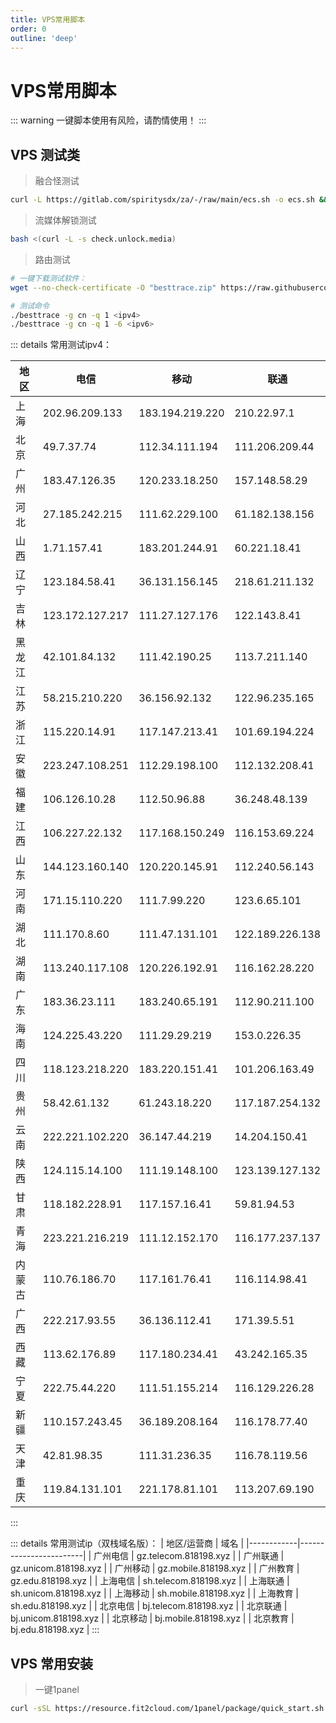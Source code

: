 ```yaml
---
title: VPS常用脚本
order: 0
outline: 'deep'
---
```


# VPS常用脚本

::: warning
一键脚本使用有风险，请酌情使用！
:::

## VPS 测试类

> 融合怪测试

```sh
curl -L https://gitlab.com/spiritysdx/za/-/raw/main/ecs.sh -o ecs.sh && chmod +x ecs.sh && bash ecs.sh
```

> 流媒体解锁测试

```sh
bash <(curl -L -s check.unlock.media)
```

> 路由测试

```sh
# 一键下载测试软件：
wget --no-check-certificate -O "besttrace.zip" https://raw.githubusercontent.com/tomdiary/besttrace/main/besttrace4linux.zip && unzip "besttrace.zip" && rm besttrace.zip besttrace32 besttrace4linux.txt besttracearm besttracebsd besttracebsd32 besttracemac && chmod +x besttrace

# 测试命令
./besttrace -g cn -q 1 <ipv4>
./besttrace -g cn -q 1 -6 <ipv6>
```

::: details 常用测试ipv4：

| 地区   | 电信            | 移动            | 联通           |
|--------|-----------------|-----------------|---------------|
| 上海   | 202.96.209.133  | 183.194.219.220 | 210.22.97.1   |
| 北京   | 49.7.37.74      | 112.34.111.194  | 111.206.209.44|
| 广州   | 183.47.126.35   | 120.233.18.250  | 157.148.58.29 |
| 河北   | 27.185.242.215  | 111.62.229.100  | 61.182.138.156|
| 山西   | 1.71.157.41     | 183.201.244.91  | 60.221.18.41  |
| 辽宁   | 123.184.58.41   | 36.131.156.145  | 218.61.211.132|
| 吉林   | 123.172.127.217 | 111.27.127.176  | 122.143.8.41  |
| 黑龙江 | 42.101.84.132   | 111.42.190.25   | 113.7.211.140 |
| 江苏   | 58.215.210.220  | 36.156.92.132   | 122.96.235.165|
| 浙江   | 115.220.14.91   | 117.147.213.41  | 101.69.194.224|
| 安徽   | 223.247.108.251 | 112.29.198.100  | 112.132.208.41|
| 福建   | 106.126.10.28   | 112.50.96.88    | 36.248.48.139 |
| 江西   | 106.227.22.132  | 117.168.150.249 | 116.153.69.224|
| 山东   | 144.123.160.140 | 120.220.145.91  | 112.240.56.143|
| 河南   | 171.15.110.220  | 111.7.99.220    | 123.6.65.101  |
| 湖北   | 111.170.8.60    | 111.47.131.101  | 122.189.226.138|
| 湖南   | 113.240.117.108 | 120.226.192.91  | 116.162.28.220|
| 广东   | 183.36.23.111   | 183.240.65.191  | 112.90.211.100|
| 海南   | 124.225.43.220  | 111.29.29.219   | 153.0.226.35  |
| 四川   | 118.123.218.220 | 183.220.151.41  | 101.206.163.49|
| 贵州   | 58.42.61.132    | 61.243.18.220   | 117.187.254.132|
| 云南   | 222.221.102.220 | 36.147.44.219   | 14.204.150.41 |
| 陕西   | 124.115.14.100  | 111.19.148.100  | 123.139.127.132|
| 甘肃   | 118.182.228.91  | 117.157.16.41   | 59.81.94.53   |
| 青海   | 223.221.216.219 | 111.12.152.170  | 116.177.237.137|
| 内蒙古 | 110.76.186.70   | 117.161.76.41   | 116.114.98.41 |
| 广西   | 222.217.93.55   | 36.136.112.41   | 171.39.5.51   |
| 西藏   | 113.62.176.89   | 117.180.234.41  | 43.242.165.35 |
| 宁夏   | 222.75.44.220   | 111.51.155.214  | 116.129.226.28|
| 新疆   | 110.157.243.45  | 36.189.208.164  | 116.178.77.40 |
| 天津   | 42.81.98.35     | 111.31.236.35   | 116.78.119.56 |
| 重庆   | 119.84.131.101  | 221.178.81.101  | 113.207.69.190|

:::

::: details 常用测试ip（双栈域名版）：
| 地区/运营商 | 域名                   |
|------------|------------------------|
| 广州电信   | gz.telecom.818198.xyz  |
| 广州联通   | gz.unicom.818198.xyz   |
| 广州移动   | gz.mobile.818198.xyz   |
| 广州教育   | gz.edu.818198.xyz      |
| 上海电信   | sh.telecom.818198.xyz  |
| 上海联通   | sh.unicom.818198.xyz   |
| 上海移动   | sh.mobile.818198.xyz   |
| 上海教育   | sh.edu.818198.xyz      |
| 北京电信   | bj.telecom.818198.xyz  |
| 北京联通   | bj.unicom.818198.xyz   |
| 北京移动   | bj.mobile.818198.xyz   |
| 北京教育   | bj.edu.818198.xyz      |
:::

## VPS 常用安装

> 一键1panel

```sh
curl -sSL https://resource.fit2cloud.com/1panel/package/quick_start.sh -o quick_start.sh && sudo bash quick_start.sh
```

